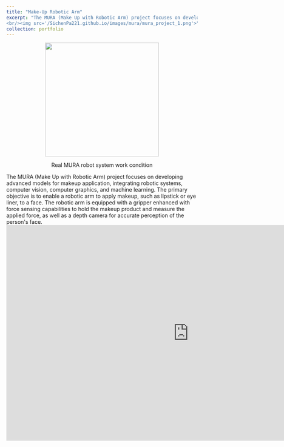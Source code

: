```yaml
---
title: "Make-Up Robotic Arm"
excerpt: "The MURA (Make Up with Robotic Arm) project focuses on developing advanced models for makeup application, integrating robotic systems, computer vision, computer graphics, and machine learning. The primary objective is to enable a robotic arm to apply makeup, such as lipstick or eye liner, to a face. The robotic arm is equipped with a gripper enhanced with force sensing capabilities to hold the makeup product and measure the applied force, as well as a depth camera for accurate perception of the person's face. 
<br/><img src='/SichenPa221.github.io/images/mura/mura_project_1.png'>"
collection: portfolio
---
```

<div align="center">
  <img src="/SichenPa221.github.io/images/mura/ur5_robot.jpg" width="300">
  <br>
  <p>Real MURA robot system work condition</p>
</div>
The MURA (Make Up with Robotic Arm) project focuses on developing advanced models for makeup application, integrating robotic systems, computer vision, computer graphics, and machine learning. The primary objective is to enable a robotic arm to apply makeup, such as lipstick or eye liner, to a face. The robotic arm is equipped with a gripper enhanced with force sensing capabilities to hold the makeup product and measure the applied force, as well as a depth camera for accurate perception of the person's face. 

<iframe src="https://view.officeapps.live.com/op/embed.aspx?src=[URL_TO_YOUR_PPT]" width="960" height="569" frameborder="0" scrolling="no"></iframe>
